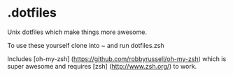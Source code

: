 # .dotfiles
Unix dotfiles which make things more awesome.

To use these yourself clone into ~ and run dotfiles.zsh

Includes [oh-my-zsh] (https://github.com/robbyrussell/oh-my-zsh) which is super awesome and requires [zsh] (http://www.zsh.org/) to work.
